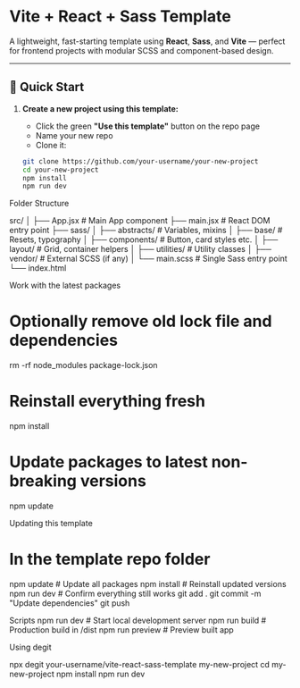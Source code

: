 # Vite + React + Sass Template

A lightweight, fast-starting template using **React**, **Sass**, and **Vite** — perfect for frontend projects with modular SCSS and component-based design.

---

## 🚀 Quick Start

1. **Create a new project using this template:**
   - Click the green **"Use this template"** button on the repo page
   - Name your new repo
   - Clone it:
&nbsp;

   ```bash
   git clone https://github.com/your-username/your-new-project
   cd your-new-project
   npm install
   npm run dev

Folder Structure

src/
│
├── App.jsx            # Main App component
├── main.jsx           # React DOM entry point
├── sass/
│   ├── abstracts/     # Variables, mixins
│   ├── base/          # Resets, typography
│   ├── components/    # Button, card styles etc.
│   ├── layout/        # Grid, container helpers
│   ├── utilities/     # Utility classes
│   ├── vendor/        # External SCSS (if any)
│   └── main.scss      # Single Sass entry point
└── index.html

Work with the latest packages

# Optionally remove old lock file and dependencies
rm -rf node_modules package-lock.json

# Reinstall everything fresh
npm install

# Update packages to latest non-breaking versions
npm update

Updating this template

# In the template repo folder
npm update        # Update all packages
npm install       # Reinstall updated versions
npm run dev       # Confirm everything still works
git add .
git commit -m "Update dependencies"
git push

Scripts
npm run dev       # Start local development server
npm run build     # Production build in /dist
npm run preview   # Preview built app

Using degit

npx degit your-username/vite-react-sass-template my-new-project
cd my-new-project
npm install
npm run dev

